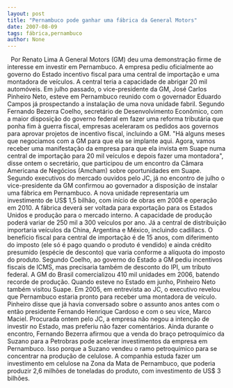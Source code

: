 ```yaml
---
layout: post
title: "Pernambuco pode ganhar uma fábrica da General Motors"
date: 2007-08-09
tags: fábrica,pernambuco
author: None
---
```

&nbsp;
Por Renato Lima 
A General Motors (GM) deu uma demonstra&ccedil;&atilde;o firme de interesse em investir em Pernambuco. A empresa pediu oficialmente ao governo do Estado incentivo fiscal para uma central de importa&ccedil;&atilde;o e uma montadora de ve&iacute;culos. A central teria a capacidade de abrigar 20 mil autom&oacute;veis. Em julho passado, o vice-presidente da GM, Jos&eacute; Carlos Pinheiro Neto, esteve em Pernambuco reunido com o governador Eduardo Campos j&aacute; prospectando a instala&ccedil;&atilde;o de uma nova unidade fabril.
Segundo Fernando Bezerra Coelho, secret&aacute;rio de Desenvolvimento Econ&ocirc;mico, com a maior disposi&ccedil;&atilde;o do governo federal em fazer uma reforma tribut&aacute;ria que ponha fim &agrave; guerra fiscal, empresas aceleraram os pedidos aos governos para aprovar projetos de incentivo fiscal, incluindo a GM. &quot;H&aacute; alguns meses que negociamos com a GM para que ela se implante aqui. Agora, vamos receber uma manifesta&ccedil;&atilde;o da empresa para que ela invista em Suape numa central de importa&ccedil;&atilde;o para 20 mil ve&iacute;culos e depois fazer uma montadora&quot;, disse ontem o secret&aacute;rio, que participou de um encontro da C&acirc;mara Americana de Neg&oacute;cios (Amcham) sobre oportunidades em Suape.
Segundo executivos do mercado ouvidos pelo JC, j&aacute; no encontro de julho o vice-presidente da GM confirmou ao governador a disposi&ccedil;&atilde;o de instalar uma f&aacute;brica em Pernambuco. A nova unidade representaria um investimento de US$ 1,5 bilh&atilde;o, com in&iacute;cio de obras em 2008 e opera&ccedil;&atilde;o em 2010. A f&aacute;brica dever&aacute; ser voltada para exporta&ccedil;&atilde;o para os Estados Unidos e produ&ccedil;&atilde;o para o mercado interno. A capacidade de produ&ccedil;&atilde;o poder&aacute; variar de 250 mil a 300 ve&iacute;culos por ano.
J&aacute; a central de distribui&ccedil;&atilde;o importaria ve&iacute;culos da China, Argentina e M&eacute;xico, incluindo cadillacs. O benef&iacute;cio fiscal para central de importa&ccedil;&atilde;o &eacute; de 15 anos, com diferimento do imposto (ele s&oacute; &eacute; pago quando o produto &eacute; vendido) e ainda cr&eacute;dito presumido (esp&eacute;cie de desconto) que varia conforme a al&iacute;quota do imposto do produto.
Segundo Coelho, ao governo do Estado a GM pediu incentivos fiscais de ICMS, mas precisaria tamb&eacute;m de desconto do IPI, um tributo federal. A GM do Brasil comercializou 410 mil unidades em 2006, batendo recorde de produ&ccedil;&atilde;o. Quando esteve no Estado em junho, Pinheiro Neto tamb&eacute;m visitou Suape.
Em 2005, em entrevista ao JC, o executivo revelou que Pernambuco estaria pronto para receber uma montadora de ve&iacute;culo. Pinheiro disse que j&aacute; havia conversado sobre o assunto anos antes com o ent&atilde;o presidente Fernando Henrique Cardoso e com o seu vice, Marco Maciel. Procurada ontem pelo JC, a empresa n&atilde;o negou a inten&ccedil;&atilde;o de investir no Estado, mas preferiu n&atilde;o fazer coment&aacute;rios.
Ainda durante o encontro, Fernando Bezerra afirmou que a venda do bra&ccedil;o petroqu&iacute;mico da Suzano para a Petrobras pode acelerar investimentos da empresa em Pernambuco. Isso porque a Suzano vendeu o ramo petroqu&iacute;mico para se concentrar na produ&ccedil;&atilde;o de celulose. A companhia estuda fazer um investimento em celulose na Zona da Mata de Pernambuco, que poderia produzir 2,6 milh&otilde;es de toneladas do produto, com investimento de US$ 3 bilh&otilde;es. 